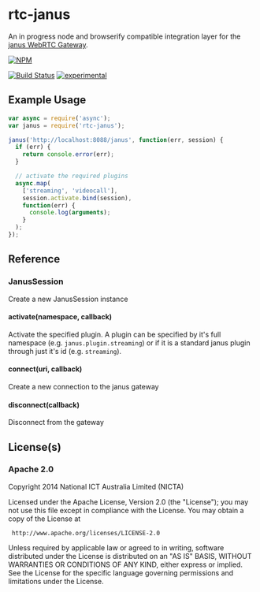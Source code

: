 # rtc-janus

An in progress node and browserify compatible integration layer for the
[janus WebRTC Gateway](https://github.com/meetecho/janus-gateway).


[![NPM](https://nodei.co/npm/rtc-janus.png)](https://nodei.co/npm/rtc-janus/)

[![Build Status](https://travis-ci.org/rtc-io/rtc-janus.png?branch=master)](https://travis-ci.org/rtc-io/rtc-janus)
[![experimental](http://hughsk.github.io/stability-badges/dist/experimental.svg)](http://github.com/hughsk/stability-badges)

## Example Usage

```js
var async = require('async');
var janus = require('rtc-janus');

janus('http://localhost:8088/janus', function(err, session) {
  if (err) {
    return console.error(err);
  }

  // activate the required plugins
  async.map(
    ['streaming', 'videocall'],
    session.activate.bind(session),
    function(err) {
      console.log(arguments);
    }
  );
});
```

## Reference

### JanusSession

Create a new JanusSession instance

#### activate(namespace, callback)

Activate the specified plugin.  A plugin can be specified by it's full
namespace (e.g. `janus.plugin.streaming`) or if it is a standard janus
plugin through just it's id (e.g. `streaming`).

#### connect(uri, callback)

Create a new connection to the janus gateway

#### disconnect(callback)

Disconnect from the gateway

## License(s)

### Apache 2.0

Copyright 2014 National ICT Australia Limited (NICTA)

   Licensed under the Apache License, Version 2.0 (the "License");
   you may not use this file except in compliance with the License.
   You may obtain a copy of the License at

     http://www.apache.org/licenses/LICENSE-2.0

   Unless required by applicable law or agreed to in writing, software
   distributed under the License is distributed on an "AS IS" BASIS,
   WITHOUT WARRANTIES OR CONDITIONS OF ANY KIND, either express or implied.
   See the License for the specific language governing permissions and
   limitations under the License.
